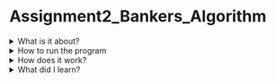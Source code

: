 # Assignment2_Bankers_Algorithm
<details>
  <summary>What is it about?</summary>
  <p>This program is to understand how deadlock works and how to pervent it.</p>
  <p>It runs though the processes and calculates the needed resources by taking the max resources it requires and subtract it from the allocated resources for each processes.</p>
  <p>If the needed resources is less than the available, it adds the allocated resources to the available resources.
  <p>This program works best on Linux.</p>
</details>
<details>
  <summary>How to run the program</summary>
  <ol>
    <li>Download the "Bankers_Algorithm.c".</li>
    <li>In terminal, set your directory to the location of "Banker's_Algorithm.c".</li>
    <li>Use gcc to complie the source code.</li>
      <ul>
        <li><code>$ gcc Bankers_Algorithm.c -o Bankers_Algorithm</code></li>
      </ul>
    <li>Run the program in terminal by entering the following command. If you closed the terminal or moved the object file, you must set or reset the directory to the location of the object file you just created.</li>
    <ul>
      <li><code>$ ./Bankers_Algorithm</code></li>
    </ul>
  </ol>
</details>
<details>
  <summary>How does it work?</summary>
  <p>The processes are borken up into three resources: A, B, C.</p>
  <p>Each process has allocated resources and has a max resources to complete the process.</p>
  <p>Max "A" resource from max is subtracted from allocatced "A" resource to calculate the needed resource for A. This step is repeated for B and C.</p>
  <p>If needed "A" resource is less than available "A", then it repeats the step for resource B and C.</p>
  <p>If all are true, the process will run and return the resources from the allocated to the available. Like allocatated A is 2 and available is A is 3, allocated A resource is updated to 5. Same process with B and C.</p>
  <p>It records which process was used so it can be skipped if it needs to go though the loop again. It also will keep track of which order the processes were executed.</p>
  <p>If all the processes were ran, the system is in a safe state. If not, the system is not in a safe state.</p>
</details>
<details>
  <summary>What did I learn?</summary>
  <p>Once I saw how the program was working from the example from geeksforgeeks.org, it made a lot more sense to me.</p>
  <p>It helped me understand how to use flags to keep the system in a safe state and how to determain if the process was in a safe state or not.</p>
  <p>If all the values of <code>f[i]</code> were 1, then the system is in a safe state. If any value in the array was 0 then it was not.</p>
</details>
